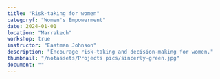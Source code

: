 ```yaml
---
title: "Risk-taking for women"
categoryf: "Women's Empowerment"
date: 2024-01-01
location: "Marrakech"
workshop: true
instructor: "Eastman Johnson"
description: "Encourage risk-taking and decision-making for women."
thumbnail: "/notassets/Projects pics/sincerly-green.jpg"
document: ""
---
```

